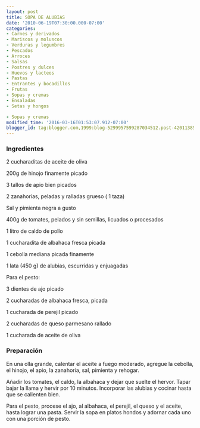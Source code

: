 ```yaml
---
layout: post
title: SOPA DE ALUBIAS
date: '2010-06-19T07:30:00.000-07:00'
categories:
- Carnes y derivados
- Mariscos y moluscos
- Verduras y legumbres
- Pescados
- Arroces
- Salsas
- Postres y dulces
- Huevos y lacteos
- Pastas
- Entrantes y bocadillos
- Frutas
- Sopas y cremas
- Ensaladas
- Setas y hongos

- Sopas y cremas
modified_time: '2016-03-16T01:53:07.912-07:00'
blogger_id: tag:blogger.com,1999:blog-5299957599287034512.post-4201138503483439293
---
```


<h3>Ingredientes</h3>

2 cucharaditas de aceite de oliva

200g de hinojo finamente picado

3 tallos de apio bien picados

2 zanahorias, peladas y ralladas grueso ( 1 taza)

Sal y pimienta negra a gusto

400g de tomates, pelados y sin semillas, licuados o procesados

1 litro de caldo de pollo

1 cucharadita de albahaca fresca picada

1 cebolla mediana picada finamente

1 lata (450 g) de alubias, escurridas y enjuagadas

Para el pesto:

3 dientes de ajo picado

2 cucharadas de albahaca fresca, picada

1 cucharada de perejil picado

2 cucharadas de queso parmesano rallado

1 cucharada de aceite de oliva

<h3>Preparación</h3>

En una olla grande, calentar el aceite a fuego moderado, agregue la cebolla, el hinojo, el apio, la zanahoria, sal, pimienta y rehogar.

Añadir los tomates, el caldo, la albahaca y dejar que suelte el hervor. Tapar bajar la llama y hervir por 10 minutos. Incorporar las alubias y cocinar hasta que se calienten bien.

Para el pesto, procese el ajo, al albahaca, el perejil, el queso y el aceite, hasta lograr una pasta. Servir la sopa en platos hondos y adornar cada uno con una porción de pesto.

